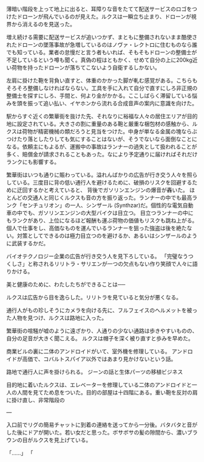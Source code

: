 薄暗い階段を上って地上に出ると、耳障りな音をたてて配送サービスのロゴをつけたドローンが飛んでいるのが見えた。ルクスは一瞬立ち止まり、ドローンが視界から消えるのを見送った。

増え続ける需要に配送サービスが追いつかず、まともに整備されないまま酷使されたドローンの墜落事故が急増しているのはノヴァ・レクトロに住むものなら誰でも知っている。業者の怠慢だと言う者もいれば、そもそもドローンの整備士が不足しているという噂も聞く。真偽の程はともかく、せめて自分の上に200kg近い荷物を持ったドローンが落ちてこないよう自衛するしかない。

左肩に掛けた鞄を背負い直すと、体重のかかった脚が軋む感覚がある。こちらもそろそろ整備しなければならない。工具を手に入れて自分で直すにしろ非正規の整備士を探すにしろ、手間と、何より金がかかる。ここしばらく滞留している悩みを頭を振って追い払い、イヤホンから流れる合成音声の案内に意識を向けた。

駅からすぐ近くの繁華街を抜けた先、それなりに裕福な人々の居住エリアが目的地に設定されている。大きさの割に重量のある鞄と厳重な梱包材の感触から、ルクスは荷物が精密機械の類だろうと見当をつけた。中身が単なる金属の塊ならぶつけたり落としたりしても気にすることはないが、そうでないなら面倒なことになる。依頼主にもよるが、運搬中の事故はランナーの過失として扱われることが多く、賠償金が請求されることもあった。なにより予定通りに届ければそれだけランクにも影響する。

繁華街はいつも通りに賑わっている。溢れんばかりの広告が行き交う人々を照らしている。三度目に背の低い通行人を避けるために、破損のリスクを回避するために迂回するかと考えていると、
背後でガソリンエンジンの爆音が轟いた。
ほとんどの交通人と同じくルクスも音の方を振り返った。ランナーの中でも最高ランク「センチュリオン」の一人、シンザール (Synthzar)だ。個性的な電気自動車の中でも、ガソリンエンジンの大型バイクは目立つ。
目立つランナーの中にもランクがあり、上位になるほど報酬も運ぶ荷物の価値もリスクも跳ね上がる。個人で仕事をし、高価なものを運んでいるランナーを狙った強盗は後を絶たない。対策としてできるのは極力目立つのを避けるか、あるいはシンザールのように武装するかだ。

バイオテクノロジー企業の広告が行き交う人を見下ろしている。
「完璧なうつくしさ」と称されるリリトラ・サリエンが一つの欠点もない作り笑顔で人々に語りかける。

美と健康のために、わたしたちができることは──

ルクスは広告から目を逸らした。リリトラを見ていると気分が悪くなる。

通行人がもの珍しそうにカメラを向ける先に、フルフェイスのヘルメットを被った人物を見つけ、ルクスは路地に入った。


繁華街の喧騒が嘘のように遠ざかり、人通りの少ない通路は歩きやすいものの、自分の足音が大きく聞こえる。
ルクスは帽子を深く被り直すと歩みを早めた。

商業ビルの裏に二体のアンドロイドがいて、室外機を修理している。
アンドロイドが高価で、コバルトスパイア以外ではあまり見かけないという話。

路地で通行人に声を掛けられる。
ジーンの話と生体パーツの移植ビジネス

目的地に着いたルクスは、エレベーターを修理している二体のアンドロイドと一人の人間を見てため息をついた。目的の部屋は十四階にある。重い鞄を反対の肩に掛け直し、非常階段の

—

入口前でリグの簡易チャットに到着の連絡を送ってから一分後。バタバタと音がした後にドアが開いた。若い女だと思った。ボサボサの髪の隙間から、濃いブラウンの目がルクスを見上げている。

「……」
「
